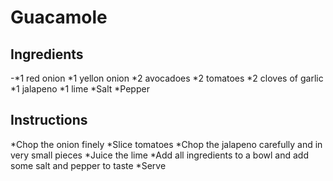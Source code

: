 # Guacamole
## Ingredients
-*1 red onion
*1 yellon onion
*2 avocadoes
*2 tomatoes
*2 cloves of garlic
*1 jalapeno
*1 lime
*Salt
*Pepper

## Instructions
*Chop the onion finely
*Slice tomatoes
*Chop the jalapeno carefully and in very small pieces
*Juice the lime
*Add all ingredients to a bowl and add some salt and pepper to taste
*Serve 
